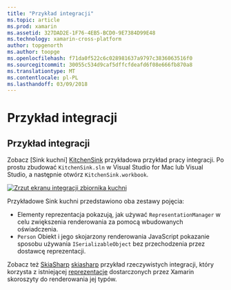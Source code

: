 ```yaml
---
title: "Przykład integracji"
ms.topic: article
ms.prod: xamarin
ms.assetid: 327DAD2E-1F76-4EB5-BCD0-9E7384D99E48
ms.technology: xamarin-cross-platform
author: topgenorth
ms.author: toopge
ms.openlocfilehash: f71da0f522c6c028981637a9797c3836063516f0
ms.sourcegitcommit: 30055c534d9caf5dffcfdeafd6f08e666fb870a8
ms.translationtype: MT
ms.contentlocale: pl-PL
ms.lasthandoff: 03/09/2018
---
```

# <a name="sample-integrations"></a>Przykład integracji

## <a name="sample-integrations"></a>Przykład integracji

Zobacz [Sink kuchni] [ KitchenSink] przykładowa przykład pracy integracji. Po prostu zbudować `KitchenSink.sln` w Visual Studio for Mac lub Visual Studio, a następnie otwórz `KitchenSink.workbook`.

[![Zrzut ekranu integracji zbiornika kuchni](samples-images/kitchensinkintegrationscreenshot.png)](samples-images/kitchensinkintegrationscreenshot.png#lightbox)

Przykładowe Sink kuchni przedstawiono oba zestawy pojęcia:

* Elementy reprezentacja pokazują, jak używać `RepresentationManager` w celu zwiększenia renderowania za pomocą wbudowanych oświadczenia.
* `Person` Obiekt i jego skojarzony renderowania JavaScript pokazanie sposobu używania `ISerializableObject` bez przechodzenia przez dostawcę reprezentacji.

Zobacz też [SkiaSharp] [ skiasharp] przykład rzeczywistych integracji, który korzysta z istniejącej [reprezentacje](~/tools/workbooks/sdk/representations.md) dostarczonych przez Xamarin skoroszyty do renderowania jej typów.

[KitchenSink]: https://github.com/xamarin/Workbooks/tree/master/SDK/Samples/KitchenSink
[skiasharp]: https://github.com/mono/SkiaSharp/tree/master/source/SkiaSharp.Workbooks
